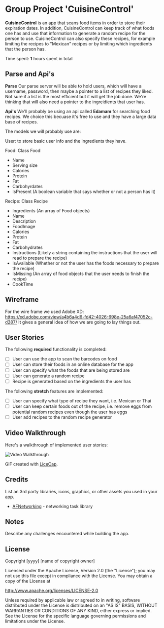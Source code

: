 # Group Project 'CuisineControl'

**CuisineControl** is an app that scans food items in order to store their expiration dates.  In addition, CuisineControl can keep track of what foods one has and use that information to generate a random recipe for the person to use.  CuisineControl can also specify these recipes, for example limiting the recipes to "Mexican" recipes or by limiting which ingredients that the person has.

Time spent: **1** hours spent in total

## Parse and Api's
**Parse**
Our parse server will be able to hold users, which will have a username, password, then maybe a pointer to a list of recipes they liked. Not sure if a list is the most efficient but it will get the job done. We're thinking that will also need a pointer to the ingreidients that user has.

**Api's**
We'll probably be using an api called **Edamam** for searching food recipes. We choice this becuase it's free to use and they have a large data base of recipes.

The models we will probably use are:

User: to store basic user info and the ingredients they have.

Food:
Class Food
 * Name
 * Serving size
 * Calories
 * Protein
 * Fat
 * Carbohyrdates
 * IsPresent (A boolean variable that says whether or not a person has it)
 
Recipe:
Class Recipe
* Ingredients (An array of Food objects)
* Name
* Description
* FoodImage
* Calories 
* Protein
* Fat
* Carbohydrates
* Instructions (Likely a string containing the instructions that the user will read to prepare the recipe)
* IsAvailable (Whether or not the user has the foods necessary to prepare the recipe)
* IsMissing (An array of food objects that the user needs to finish the recipe)
* CookTime

## Wireframe

For the wire frame we used Adobe XD:
https://xd.adobe.com/view/a4b6a4d6-fd42-4026-698e-25a6af47052c-d287/
It gives a general idea of how we are going to lay things out.


## User Stories

The following **required** functionality is completed:

- [ ] User can use the app to scan the barcodes on food
- [ ] User can store their foods in an online database for the app
- [ ] User can specify what the foods that are being stored are
- [ ] User can generate a random recipe
- [ ] Recipe is generated based on the ingredients the user has

The following **stretch** features are implemented:

- [ ] User can specify what type of recipe they want, i.e. Mexican or Thai
- [ ] User can keep certain foods out of the recipe, i.e. remove eggs from potential random recipes even though the user has eggs
- [ ] User add recipes to the random recipe generator

## Video Walkthrough

Here's a walkthrough of implemented user stories:

<img src='http://i.imgur.com/link/to/your/gif/file.gif' title='Video Walkthrough' width='' alt='Video Walkthrough' />

GIF created with [LiceCap](http://www.cockos.com/licecap/).

## Credits

List an 3rd party libraries, icons, graphics, or other assets you used in your app.

- [AFNetworking](https://github.com/AFNetworking/AFNetworking) - networking task library


## Notes

Describe any challenges encountered while building the app.

## License

Copyright [yyyy] [name of copyright owner]

Licensed under the Apache License, Version 2.0 (the "License");
you may not use this file except in compliance with the License.
You may obtain a copy of the License at

http://www.apache.org/licenses/LICENSE-2.0

Unless required by applicable law or agreed to in writing, software
distributed under the License is distributed on an "AS IS" BASIS,
WITHOUT WARRANTIES OR CONDITIONS OF ANY KIND, either express or implied.
See the License for the specific language governing permissions and
limitations under the License.
